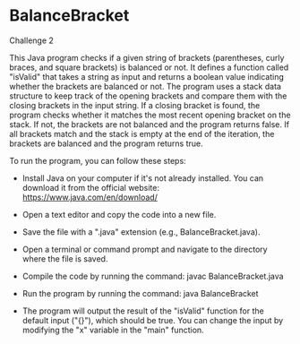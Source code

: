 # BalanceBracket

Challenge 2

This Java program checks if a given string of brackets (parentheses, curly braces, and square brackets) is balanced or not. It defines a function called "isValid" that takes a string as input and returns a boolean value indicating whether the brackets are balanced or not. The program uses a stack data structure to keep track of the opening brackets and compare them with the closing brackets in the input string. If a closing bracket is found, the program checks whether it matches the most recent opening bracket on the stack. If not, the brackets are not balanced and the program returns false. If all brackets match and the stack is empty at the end of the iteration, the brackets are balanced and the program returns true.

To run the program, you can follow these steps:

- Install Java on your computer if it's not already installed. You can download it from the official website: https://www.java.com/en/download/

- Open a text editor and copy the code into a new file.

- Save the file with a ".java" extension (e.g., BalanceBracket.java).

- Open a terminal or command prompt and navigate to the directory where the file is saved.

- Compile the code by running the command: javac BalanceBracket.java

- Run the program by running the command: java BalanceBracket

- The program will output the result of the "isValid" function for the default input ("{}"), which should be true. You can change the input by modifying the "x" variable in the "main" function.
